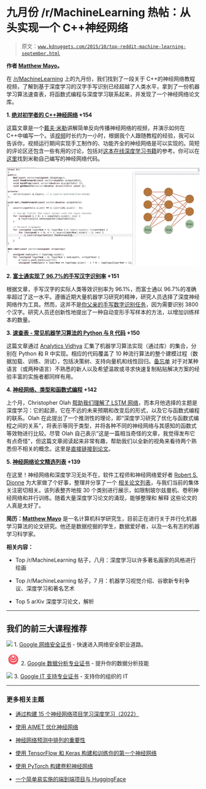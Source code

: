 # 九月份 /r/MachineLearning 热帖：从头实现一个 C++神经网络

> 原文：[`www.kdnuggets.com/2015/10/top-reddit-machine-learning-september.html`](https://www.kdnuggets.com/2015/10/top-reddit-machine-learning-september.html)

**作者 [Matthew Mayo](https://twitter.com/mattmayo13)。**

在 [/r/MachineLearning](https://www.reddit.com/r/MachineLearning/) 上的九月份，我们找到了一段关于 C++的神经网络教程视频，了解到基于深度学习的汉字手写识别已经超越了人类水平，拿到了一份机器学习算法速查表，将函数式编程与深度学习联系起来，并发现了一个神经网络论文库。

**1\. [绝对初学者的 C++神经网络](https://www.reddit.com/r/MachineLearning/comments/3mdvxv/neural_net_in_c_for_absolute_beginners_super_easy/) +154**

这篇文章是一个[戴夫·米勒](http://www.millermattson.com/dave/)讲解简单反向传播神经网络的视频，并演示如何在 C++中编写一个。该[视频](https://vimeo.com/19569529)时长约为一小时，根据我个人跟随教程的经验，我可以告诉你，视频运行期间实现手工制作的、功能齐全的神经网络是可以实现的。简短的评论区还包含一些有用的讨论，包括对[这本在线深度学习书籍](http://neuralnetworksanddeeplearning.com/)的参考。你可以在[这里](http://inkdrop.net/dave/docs/neural-net-tutorial.cpp)找到米勒自己编写的神经网络代码。

![C++神经网络](img/0c964581ebcdb8de99daec29aec46ed3.png)

**2\. [富士通实现了 96.7%的手写汉字识别率](https://www.reddit.com/r/MachineLearning/comments/3lof7b/fujitsu_achieves_967_recognition_rate_for/) +151**

根据文章，手写汉字的实际人类等效识别率为 96.1%，而富士通以 96.7%的准确率超过了这一水平。遵循近期大量机器学习研究的精神，研究人员选择了深度神经网络作为工具。然而，这并不是[你父亲的手写数字识别任务](https://www.kaggle.com/c/digit-recognizer)，因为需要识别 3800 个汉字。研究人员还创新性地提出了一种自动变形手写样本的方法，以增加训练样本的数量。

**3\. [速查表 - 常见机器学习算法的 Python 与 R 代码](https://www.reddit.com/r/MachineLearning/comments/3lk9fx/cheatsheet_python_r_codes_for_common_machine/) +150**

这篇文章通过 [Analytics Vidhya](http://www.analyticsvidhya.com/) 汇集了机器学习算法实现（通过库）的集合，分别在 Python 和 R 中实现。相应的代码覆盖了 10 种流行算法的整个建模过程（数据加载、训练、测试），包括决策树、支持向量机和线性回归。[备忘单](http://www.analyticsvidhya.com/blog/2015/09/full-cheatsheet-machine-learning-algorithms/) 对于对某种语言（或两种语言）不熟悉的新人以及希望温故或寻求快速复制粘贴解决方案的经验丰富的实施者都同样有用。

**4\. [神经网络、类型和函数式编程](https://www.reddit.com/r/MachineLearning/comments/3jicxr/neural_networks_types_and_functional_programming/) +142**

上个月，Christopher Olah [帮助我们理解了 LSTM 网络](http://colah.github.io/posts/2015-08-Understanding-LSTMs/)，而本月他选择的主题是深度学习：它的起源，它在不远的未来预期和改变后的形式，以及它与函数式编程的联系。Olah 在此提出了一个推测性的理论，即“深度学习研究了优化与函数式编程之间的关系”，将表示等同于类型，并将各种不同的神经网络与其感知的函数式等效物进行比较。尽管 Olah 自己表示“这是一篇相当奇怪的文章，我觉得发布它有点奇怪”，但这篇文章阅读起来非常有趣，帮助我们以全新的视角来看待两个熟悉但不相关的概念。这里是[直接链接到论文](http://colah.github.io/posts/2015-09-NN-Types-FP/)。

**5\. [神经网络论文精选列表](https://www.reddit.com/r/MachineLearning/comments/3kdxsn/curated_list_of_neural_network_papers/) +139**

在这里！神经网络和深度学习无处不在，软件工程师和神经网络爱好者 [Robert S. Dionne](https://twitter.com/robertsdionne) 为大家做了个好事，整理并分享了一个 [相关论文列表](https://github.com/robertsdionne/neural-network-papers)，与我们当前的集体关注密切相关。该列表整齐地按 30 个类别进行展示，如限制玻尔兹曼机、卷积神经网络和并行训练。随着大量深度学习论文的涌现，能够整理和 解释 这些论文的人真是太好了。

**简历：[Matthew Mayo](https://twitter.com/mattmayo13)** 是一名计算机科学研究生，目前正在进行关于并行化机器学习算法的论文研究。他还是数据挖掘的学生，数据爱好者，以及一名有志的机器学习科学家。

**相关内容：**

+   Top /r/MachineLearning 帖子，八月：深度学习以许多著名画家的风格进行绘画

+   Top /r/MachineLearning 帖子，7 月：机器学习视觉介绍、谷歌新专利争议、深度学习和著名艺术

+   Top 5 arXiv 深度学习论文，解析

* * *

## 我们的前三大课程推荐

![](img/0244c01ba9267c002ef39d4907e0b8fb.png) 1\. [Google 网络安全证书](https://www.kdnuggets.com/google-cybersecurity) - 快速进入网络安全职业道路。

![](img/e225c49c3c91745821c8c0368bf04711.png) 2\. [Google 数据分析专业证书](https://www.kdnuggets.com/google-data-analytics) - 提升你的数据分析技能

![](img/0244c01ba9267c002ef39d4907e0b8fb.png) 3\. [Google IT 支持专业证书](https://www.kdnuggets.com/google-itsupport) - 支持你的组织的 IT

* * *

### 更多相关主题

+   [通过构建 15 个神经网络项目学习深度学习（2022）](https://www.kdnuggets.com/2022/01/15-neural-network-projects-build-2022.html)

+   [使用 AIMET 优化神经网络](https://www.kdnuggets.com/2022/04/qualcomm-neural-network-optimization-aimet.html)

+   [神经网络预测中排列的重要性](https://www.kdnuggets.com/2022/12/importance-permutation-neural-network-predictions.html)

+   [使用 TensorFlow 和 Keras 构建和训练你的第一个神经网络](https://www.kdnuggets.com/2023/05/building-training-first-neural-network-tensorflow-keras.html)

+   [使用 PyTorch 构建卷积神经网络](https://www.kdnuggets.com/building-a-convolutional-neural-network-with-pytorch)

+   [一个简单易实施的端到端项目与 HuggingFace](https://www.kdnuggets.com/a-simple-to-implement-end-to-end-project-with-huggingface)
